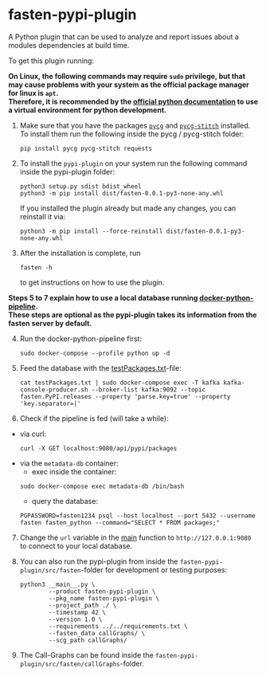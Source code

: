 # fasten-pypi-plugin

A Python plugin that can be used to analyze and report issues about a modules dependencies at build time.

To get this plugin running:

**On Linux, the following commands may require `sudo` privilege, but that may cause problems with your system as the official package manager for linux is `apt`.  
Therefore, it is recommended by the [official python documentation](https://docs.python.org/3/tutorial/venv.html) to use a virtual environment for python development.**

1. Make sure that you have the packages [`pycg`](https://github.com/vitsalis/pycg) and [`pycg-stitch`](https://github.com/fasten-project/pycg-stitch) installed.  
   To install them run the following inside the pycg / pycg-stitch folder:
    ```
    pip install pycg pycg-stitch requests 
    ```

2. To install the `pypi-plugin` on your system run the following command inside the pypi-plugin folder:
    ```
    python3 setup.py sdist bdist_wheel
    python3 -m pip install dist/fasten-0.0.1-py3-none-any.whl
    ```
   If you installed the plugin already but made any changes, you can reinstall it via:
    ```
    python3 -m pip install --force-reinstall dist/fasten-0.0.1-py3-none-any.whl
    ```

3. After the installation is complete, run
    ```
    fasten -h
    ```
   to get instructions on how to use the plugin.

**Steps 5 to 7 explain how to use a local database running [docker-python-pipeline](https://github.com/fasten-project/fasten-docker-deployment).  
These steps are optional as the pypi-plugin takes its information from the fasten server by default.**

4. Run the docker-python-pipeline first:
    ```
    sudo docker-compose --profile python up -d
    ```

5. Feed the database with the [testPackages.txt](https://github.com/fasten-project/fasten-pypi-plugin/blob/development/testPackages.txt)-file:
    ```
    cat testPackages.txt | sudo docker-compose exec -T kafka kafka-console-producer.sh --broker-list kafka:9092 --topic fasten.PyPI.releases --property 'parse.key=true' --property 'key.separator=|'
    ```

6. Check if the pipeline is fed (will take a while):
 * via curl:
    ```
    curl -X GET localhost:9080/api/pypi/packages
    ```
 * via the `metadata-db` container:
	* exec inside the container:
    ```
    sudo docker-compose exec metadata-db /bin/bash
    ```
	* query the database:
    ```
    PGPASSWORD=fasten1234 psql --host localhost --port 5432 --username fasten fasten_python --command="SELECT * FROM packages;"
    ```

7. Change the `url` variable in the [main](https://github.com/fasten-project/fasten-pypi-plugin/blob/packageCreation/src/fasten/__main__.py) function to `http://127.0.0.1:9080` to connect to your local database.

8. You can also run the pypi-plugin from inside the `fasten-pypi-plugin/src/fasten`-folder for development or testing purposes:
    ```
    python3 __main__.py \
            --product fasten-pypi-plugin \
            --pkg_name fasten-pypi-plugin \
            --project_path ./ \
            --timestamp 42 \
            --version 1.0 \
            --requirements ../../requirements.txt \
            --fasten_data callGraphs/ \
            --scg_path callGraphs/
    ```

1. The Call-Graphs can be found inside the `fasten-pypi-plugin/src/fasten/callGraphs`-folder.
